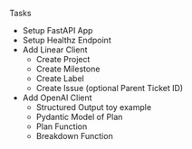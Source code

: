 Tasks
- Setup FastAPI App
- Setup Healthz Endpoint
- Add Linear Client
    - Create Project
    - Create Milestone
    - Create Label
    - Create Issue (optional Parent Ticket ID)
- Add OpenAI Client
    - Structured Output toy example
    - Pydantic Model of Plan
    - Plan Function
    - Breakdown Function